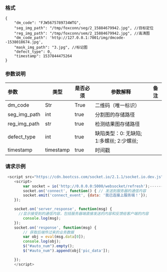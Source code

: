 ### 格式

```
{
	"dm_code": "FJW5675789734WTG",
	"seg_img_path": "/tmp/foxconn/seg/2_15884679942.jpg", //目标定位
    "reg_img_path": "/tmp/foxconn/sem/2_15884679942.jpg", //高清图
    "dm_code_path": 'http://127.0.0.1:7001/img/dmcode--1538018674.jpg',
    "mask_img_path": "3.jpg", //标记图
    "defect_type": 0,
    "timestamp": 1537844475264
}
```

### 参数说明

| 参数         | 类型      | 是否必须 | 参数解释                                 | 备注 |
| :----------- | --------- | -------- | ---------------------------------------- | ---- |
| dm_code      | Str       | True     | 二维码（唯一标识）                       |      |
| seg_img_path | int       | true     | 分割图的存储路径                         |      |
| reg_img_path | str       | true     | 检测结果图存储路径                       |      |
| defect_type  | int       | true     | 缺陷类型：0: 无缺陷; 1:多螺丝; 2:少螺丝; |      |
| timestamp    | timestamp | true     | 时间戳                                   |      |

### 请求示例

```javascript
 <script src="https://cdn.bootcss.com/socket.io/2.1.1/socket.io.dev.js"></script>
    <script>
        var socket = io('http://0.0.0.0:5000/websocket/refresh');---------->  后台接口
        socket.on('connect', function() { // 发送到服务器的通信内容
        socket.emit('connect_event', {data: '我已连接上服务端！'});
    });

    socket.on('server_response', function(msg) {
      //显示接受到的通信内容，包括服务器端直接发送的内容和反馈给客户端的内容
        console.log(msg);
    });
    socket.on('response', function(msg) {
        // 获取后端传过来的业务数据
        var obj = eval(msg.data[0]);
        console.log(obj);
        $("#auto_num").empty();
        $("#auto_num").append(obj['pic_data']);

    });
    </script>
```

